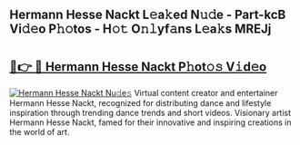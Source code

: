 ## Hermann Hesse Nackt L𝚎a𝚔ed N𝚞𝚍e - Part-kcB Vi𝚍𝚎o P𝚑𝚘tos - H𝚘𝚝 O𝚗𝚕yf𝚊ns L𝚎a𝚔s MREJj

# <h2><a href="http://kf60am.oniu.top/?m=Hermann+Hesse+Nackt">🔗👉 🔴 Hermann Hesse Nackt P𝚑ot𝚘𝚜 V𝚒d𝚎o</a></h2>

[![Hermann Hesse Nackt Nu𝚍e𝚜](https://i.imgur.com/0qMVB7G.gif)](http://kf60am.oniu.top/?m=Hermann+Hesse+Nackt)
Virtual content creator and entertainer Hermann Hesse Nackt, recognized for distributing dance and lifestyle inspiration through trending dance trends and short videos. Visionary artist Hermann Hesse Nackt, famed for their innovative and inspiring creations in the world of art.  
